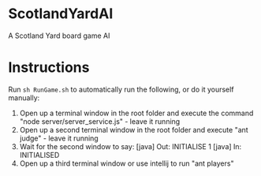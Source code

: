# ScotlandYardAI
A Scotland Yard board game AI

# Instructions

Run `sh RunGame.sh` to automatically run the following, or do it yourself manually:

1) Open up a terminal window in the root folder and execute the command "node server/server_service.js" - leave it running
2) Open up a second terminal window in the root folder and execute "ant judge" - leave it running
3) Wait for the second window to say:
      [java] Out: INITIALISE 1
      [java] In: INITIALISED
4) Open up a third terminal window or use intellij to run "ant players"

